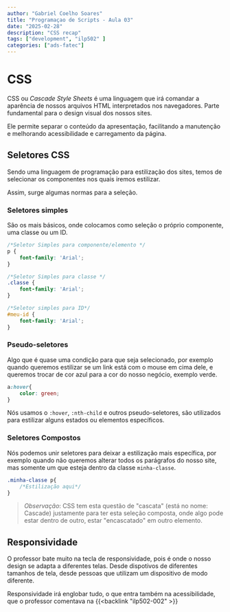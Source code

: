 ```yaml
---
author: "Gabriel Coelho Soares"
title: "Programaçao de Scripts - Aula 03"
date: "2025-02-28"
description: "CSS recap"
tags: ["development", "ilp502" ]
categories: ["ads-fatec"]
---
```

# CSS

CSS ou *Cascade Style Sheets* é uma linguagem que irá
comandar a aparência de nossos arquivos HTML interpretados
nos navegadores. Parte fundamental para o design visual
dos nossos sites.

Ele permite separar o conteúdo da apresentação, facilitando
a manutenção e melhorando acessibilidade e carregamento da
página.

## Seletores CSS

Sendo uma linguagem de programação para estilização dos sites,
temos de selecionar os componentes nos quais iremos estilizar.

Assim, surge algumas normas para a seleção.

### Seletores simples

São os mais básicos, onde colocamos como seleção o próprio componente,
uma classe ou um ID.

```css
/*Seletor Simples para componente/elemento */
p {
    font-family: 'Arial';
}

/*Seletor Simples para classe */
.classe {
    font-family: 'Arial';
}

/*Seletor simples para ID*/
#meu-id {
    font-family: 'Arial';
}
```

### Pseudo-seletores

Algo que é quase uma condição para que seja selecionado, por exemplo
quando queremos estilizar se um link está com o mouse em cima dele,
e queremos trocar de cor azul para a cor do nosso negócio, exemplo verde.

```css
a:hover{
    color: green;
}
```

Nós usamos o `:hover`, `:nth-child` e outros pseudo-seletores, são
utilizados para estilizar alguns estados ou elementos específicos.

### Seletores Compostos

Nós podemos unir seletores para deixar a estilização mais específica,
por exemplo quando não queremos alterar todos os parágrafos do nosso
site, mas somente um que esteja dentro da classe `minha-classe`.

```css
.minha-classe p{
    /*Estilização aqui*/
}
```

> *Observação*: CSS tem esta questão de "cascata" (está no nome: Cascade)
justamente para ter esta seleção composta, onde algo pode estar dentro
de outro, estar "encascatado" em outro elemento.

## Responsividade

O professor bate muito na tecla de responsividade, pois é onde
o nosso design se adapta a diferentes telas. Desde dispotivos de diferentes
tamanhos de tela, desde pessoas que utilizam um dispositivo de modo
diferente.

Responsividade irá englobar tudo, o que entra também na acessibilidade,
que o professor comentava na {{<backlink "ilp502-002" >}}
